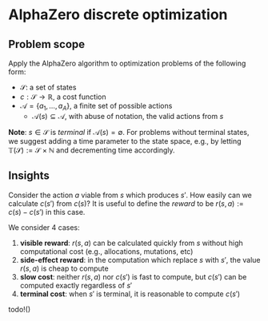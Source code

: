 # AlphaZero discrete optimization

## Problem scope

Apply the AlphaZero algorithm to optimization problems of the following form:

- $\mathcal{S}$: a set of states
- $c: \mathcal{S}\to\mathbb{R}$, a cost function
- $\mathcal{A} = \{a_1, \dots, a_A\}$, a finite set of possible actions
  - $\mathcal{A}(s)\subseteq \mathcal{A}$, with abuse of notation, the valid actions from $s$

**Note**: $s\in\mathcal{S}$ is *terminal* if $\mathcal{A}(s)=\emptyset$. For problems without terminal states, we suggest adding a time parameter to the state space, e.g., by letting $\mathbb{T}(\mathcal{S}) := \mathcal{S}\times \mathbb{N}$ and decrementing time accordingly.

## Insights

Consider the action $a$ viable from $s$ which produces $s'$.
How easily can we calculate $c(s')$ from $c(s)$?
It is useful to define the *reward* to be $r(s, a) := c(s) - c(s')$ in this case.

We consider $4$ cases:

1. **visible reward**: $r(s, a)$ can be calculated quickly from $s$ without high computational cost (e.g., allocations, mutations, etc)
2. **side-effect reward**: in the computation which replace $s$ with $s'$, the value $r(s, a)$ is cheap to compute
3. **slow cost**: neither $r(s, a)$ nor $c(s')$ is fast to compute, but $c(s')$ can be computed exactly regardless of $s'$
4. **terminal cost**: when $s'$ is terminal, it is reasonable to compute $c(s')$

todo!()
